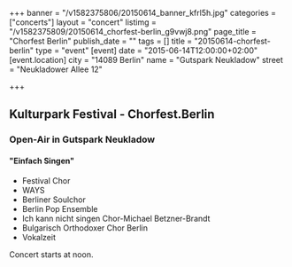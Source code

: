 +++
banner = "/v1582375806/20150614_banner_kfrl5h.jpg"
categories = ["concerts"]
layout = "concert"
listimg = "/v1582375809/20150614_chorfest-berlin_g9vwj8.png"
page_title = "Chorfest Berlin"
publish_date = ""
tags = []
title = "20150614-chorfest-berlin"
type = "event"
[event]
date = "2015-06-14T12:00:00+02:00"
[event.location]
city = "14089 Berlin"
name = "Gutspark Neukladow"
street = "Neukladower Allee 12"

+++
## Kulturpark Festival - Chorfest.Berlin

### Open-Air in Gutspark Neukladow

#### "Einfach Singen"

* Festival Chor
* WAYS
* Berliner Soulchor
* Berlin Pop Ensemble
* Ich kann nicht singen Chor-Michael Betzner-Brandt
* Bulgarisch Orthodoxer Chor Berlin
* Vokalzeit

Concert starts at noon.